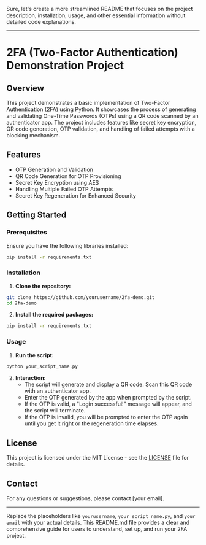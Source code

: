 Sure, let's create a more streamlined README that focuses on the project description, installation, usage, and other essential information without detailed code explanations.

---

# 2FA (Two-Factor Authentication) Demonstration Project

## Overview

This project demonstrates a basic implementation of Two-Factor Authentication (2FA) using Python. It showcases the process of generating and validating One-Time Passwords (OTPs) using a QR code scanned by an authenticator app. The project includes features like secret key encryption, QR code generation, OTP validation, and handling of failed attempts with a blocking mechanism.

## Features

- OTP Generation and Validation
- QR Code Generation for OTP Provisioning
- Secret Key Encryption using AES
- Handling Multiple Failed OTP Attempts
- Secret Key Regeneration for Enhanced Security

## Getting Started

### Prerequisites

Ensure you have the following libraries installed:

```bash
pip install -r requirements.txt
```

### Installation

1. **Clone the repository:**

```bash
git clone https://github.com/yourusername/2fa-demo.git
cd 2fa-demo
```

2. **Install the required packages:**

```bash
pip install -r requirements.txt
```

### Usage

1. **Run the script:**

```bash
python your_script_name.py
```

2. **Interaction:**
    - The script will generate and display a QR code. Scan this QR code with an authenticator app.
    - Enter the OTP generated by the app when prompted by the script.
    - If the OTP is valid, a "Login successful!" message will appear, and the script will terminate.
    - If the OTP is invalid, you will be prompted to enter the OTP again until you get it right or the regeneration time elapses.

## License

This project is licensed under the MIT License - see the [LICENSE](LICENSE) file for details.

## Contact

For any questions or suggestions, please contact [your email].

---

Replace the placeholders like `yourusername`, `your_script_name.py`, and `your email` with your actual details. This README.md file provides a clear and comprehensive guide for users to understand, set up, and run your 2FA project.
